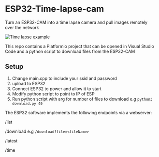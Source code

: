 # ESP32-Time-lapse-cam
Turn an ESP32-CAM into a time lapse camera and pull images remotely over the network

![Time lapse example](https://github.com/alhockly/ESP32-Time-lapse-cam/blob/master/example.gif)


This repo contains a Platformio project that can be opened in Visual Studio Code and a python script to download files from the ESP32-CAM

## Setup
1. Change main.cpp to include your ssid and password
2. upload to ESP32
3. Connect ESP32 to power and allow it to start
4. Modify python script to point to IP of ESP
5. Run python script with arg for number of files to download e.g `python3 download.py 40`


The ESP32 software implements the following endpoints via a webserver:

/list

/download e.g `/download?file=<fileName>`

/latest

/time

